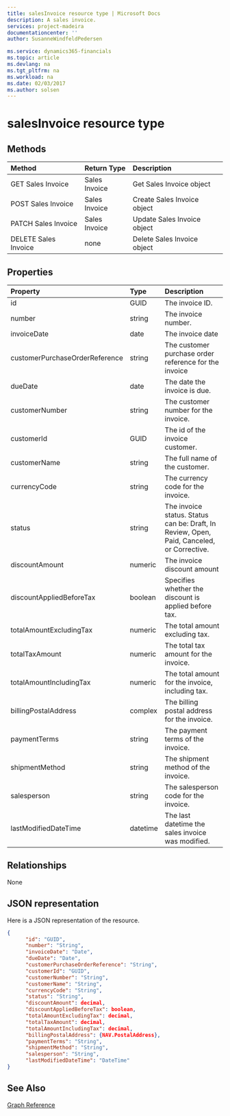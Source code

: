 ```yaml
---
title: salesInvoice resource type | Microsoft Docs
description: A sales invoice.
services: project-madeira
documentationcenter: ''
author: SusanneWindfeldPedersen

ms.service: dynamics365-financials
ms.topic: article
ms.devlang: na
ms.tgt_pltfrm: na
ms.workload: na
ms.date: 02/03/2017
ms.author: solsen
---
```


# salesInvoice resource type

## Methods

| Method       | Return Type  |Description|
|:---------------|:--------|:----------|
|GET Sales Invoice|Sales Invoice|Get Sales Invoice object|
|POST Sales Invoice|Sales Invoice|Create Sales Invoice object|
|PATCH Sales Invoice|Sales Invoice|Update Sales Invoice object|
|DELETE Sales Invoice|none|Delete Sales Invoice object|

## Properties
| Property	   | Type	|Description|
|:---------------|:--------|:----------|
|id|GUID|The invoice ID.|
|number|string|The invoice number.|
|invoiceDate|date|The invoice date|
|customerPurchaseOrderReference|string|The customer purchase order reference for the invoice|
|dueDate|date|The date the invoice is due.|
|customerNumber|string|The customer number for the invoice.|
|customerId|GUID|The id of the invoice customer.|
|customerName|string|The full name of the customer.|
|currencyCode|string|The currency code for the invoice.|
|status|string|The invoice status. Status can be: Draft, In Review, Open, Paid, Canceled, or Corrective.|
|discountAmount|numeric|The invoice discount amount|
|discountAppliedBeforeTax|boolean|Specifies whether the discount is applied before tax.|
|totalAmountExcludingTax|numeric|The total amount excluding tax.|
|totalTaxAmount|numeric|The total tax amount for the invoice.|
|totalAmountIncludingTax|numeric|The total amount for the invoice, including tax.|
|billingPostalAddress|complex|The billing postal address for the invoice.|  
|paymentTerms|string|The payment terms of the invoice.|
|shipmentMethod|string|The shipment method of the invoice.|
|salesperson|string|The salesperson code for the invoice.|
|lastModifiedDateTime|datetime|The last datetime the sales invoice was modified.|


## Relationships
None

## JSON representation

Here is a JSON representation of the resource.


```json
{
      "id": "GUID",
      "number": "String",
      "invoiceDate": "Date",
      "dueDate": "Date",
      "customerPurchaseOrderReference": "String",
      "customerId": "GUID",
      "customerNumber": "String",
      "customerName": "String",
      "currencyCode": "String",
      "status": "String",
      "discountAmount": decimal,
      "discountAppliedBeforeTax": boolean,
      "totalAmountExcludingTax": decimal,
      "totalTaxAmount": decimal,
      "totalAmountIncludingTax": decimal,
      "billingPostalAddress": {NAV.PostalAddress},
      "paymentTerms": "String",
      "shipmentMethod": "String",
      "salesperson": "String",
      "lastModifiedDateTime": "DateTime"
}

```
## See Also
[Graph Reference](graph-reference.md)  
